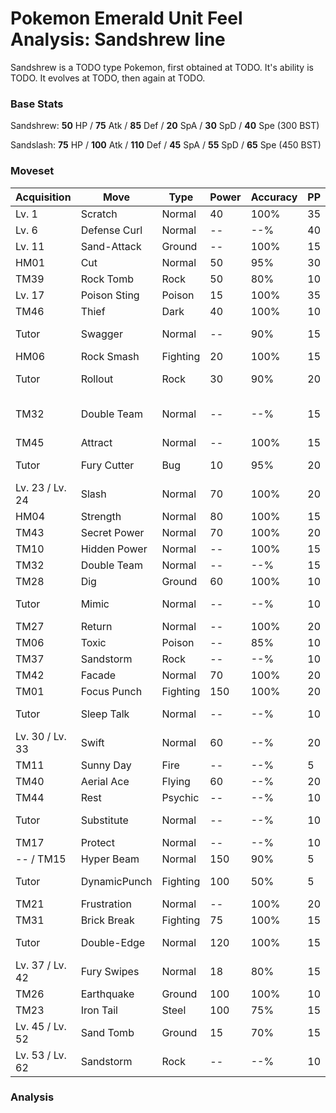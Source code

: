 # Pokemon Emerald Unit Feel Analysis: Sandshrew line

Sandshrew is a TODO type Pokemon, first obtained at TODO. It's ability is TODO. It evolves at TODO, then again at TODO.

### Base Stats

Sandshrew: **50** HP / **75** Atk / **85** Def / **20** SpA / **30** SpD / **40** Spe (300 BST)

Sandslash: **75** HP / **100** Atk / **110** Def / **45** SpA / **55** SpD / **65** Spe (450 BST)

### Moveset

|Acquisition    |Move        |Type    |Power|Accuracy|PP |Notes                    |
|---            |---         |---     |---  |---     |---|---                      |
|Lv. 1          |Scratch     |Normal  |40   |100%    |35 |                         |
|Lv. 6          |Defense Curl|Normal  |--   |--%     |40 |                         |
|Lv. 11         |Sand-Attack |Ground  |--   |100%    |15 |                         |
|HM01           |Cut         |Normal  |50   |95%     |30 |                         |
|TM39           |Rock Tomb   |Rock    |50   |80%     |10 |                         |
|Lv. 17         |Poison Sting|Poison  |15   |100%    |35 |                         |
|TM46           |Thief       |Dark    |40   |100%    |10 |                         |
|Tutor          |Swagger     |Normal  |--   |90%     |15 |Emerald only             |
|HM06           |Rock Smash  |Fighting|20   |100%    |15 |                         |
|Tutor          |Rollout     |Rock    |30   |90%     |20 |Emerald only             |
|TM32           |Double Team |Normal  |--   |--%     |15 |Buy at Game Corner       |
|TM45           |Attract     |Normal  |--   |100%    |15 |                         |
|Tutor          |Fury Cutter |Bug     |10   |95%     |20 |Emerald only             |
|Lv. 23 / Lv. 24|Slash       |Normal  |70   |100%    |20 |                         |
|HM04           |Strength    |Normal  |80   |100%    |15 |                         |
|TM43           |Secret Power|Normal  |70   |100%    |20 |                         |
|TM10           |Hidden Power|Normal  |--   |100%    |15 |                         |
|TM32           |Double Team |Normal  |--   |--%     |15 |                         |
|TM28           |Dig         |Ground  |60   |100%    |10 |                         |
|Tutor          |Mimic       |Normal  |--   |--%     |10 |Emerald only             |
|TM27           |Return      |Normal  |--   |100%    |20 |                         |
|TM06           |Toxic       |Poison  |--   |85%     |10 |                         |
|TM37           |Sandstorm   |Rock    |--   |--%     |10 |                         |
|TM42           |Facade      |Normal  |70   |100%    |20 |                         |
|TM01           |Focus Punch |Fighting|150  |100%    |20 |                         |
|Tutor          |Sleep Talk  |Normal  |--   |--%     |10 |Emerald only             |
|Lv. 30 / Lv. 33|Swift       |Normal  |60   |--%     |20 |                         |
|TM11           |Sunny Day   |Fire    |--   |--%     |5  |                         |
|TM40           |Aerial Ace  |Flying  |60   |--%     |20 |                         |
|TM44           |Rest        |Psychic |--   |--%     |10 |                         |
|Tutor          |Substitute  |Normal  |--   |--%     |10 |Emerald only             |
|TM17           |Protect     |Normal  |--   |--%     |10 |                         |
|-- / TM15      |Hyper Beam  |Normal  |150  |90%     |5  |                         |
|Tutor          |DynamicPunch|Fighting|100  |50%     |5  |Emerald only             |
|TM21           |Frustration |Normal  |--   |100%    |20 |                         |
|TM31           |Brick Break |Fighting|75   |100%    |15 |                         |
|Tutor          |Double-Edge |Normal  |120  |100%    |15 |Emerald only             |
|Lv. 37 / Lv. 42|Fury Swipes |Normal  |18   |80%     |15 |                         |
|TM26           |Earthquake  |Ground  |100  |100%    |10 |                         |
|TM23           |Iron Tail   |Steel   |100  |75%     |15 |                         |
|Lv. 45 / Lv. 52|Sand Tomb   |Ground  |15   |70%     |15 |                         |
|Lv. 53 / Lv. 62|Sandstorm   |Rock    |--   |--%     |10 |                         |

### Analysis
